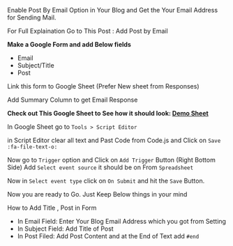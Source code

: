 Enable Post By Email Option in Your Blog and Get the Your Email Address for Sending Mail.

For Full Explaination Go to This Post : Add Post by Email

**Make a Google Form and add Below fields**
- Email
- Subject/Title
- Post

Link this form to Google Sheet (Prefer New sheet from Responses)

Add Summary Column to get Email Response

**Check out This Google Sheet to See how it should look: [Demo Sheet](https://docs.google.com/spreadsheets/d/1M0qAO59qtOmu7hZTSC5aPlIVJkjkhWkCTinVkCO_738/copy "Demo Sheet")**

In Google Sheet go to `Tools > Script Editor`

in Script Editor clear all text and Past Code from Code.js and Click on `Save :fa-file-text-o: `

Now go to `Trigger` option and Click on `Add Trigger` Button (Right Bottom Side)
Add `Select event source` it should be on From `Spreadsheet`

Now in `Select event type` click on `On Submit` and hit the `Save` Button.

Now you are ready to Go. Just Keep Below things in your mind

How to Add Title , Post in Form

- In Email Field: Enter Your Blog Email Address which you got from Setting
- In Subject Field: Add Title of Post
- In Post Filed: Add Post Content and at the End of Text add `#end`
